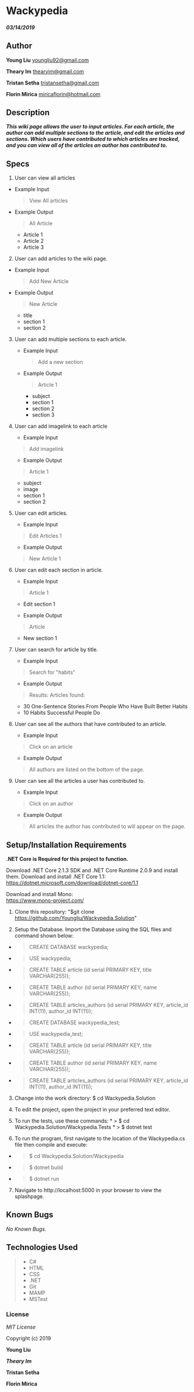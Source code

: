# Wackypedia

#### _03/14/2019_

## Author
 **Young Liu** youngliu92@gmail.com

**Theary Im**
thearyim@gmail.com

**Tristan Setha**
tristansetha@gmail.com

**Florin Mirica**
miricaflorin@hotmail.com

## Description

**_This wiki page allows the user to input articles. For each article, the author can add multiple sections to the article, and edit the articles and sections. Which users have contributed to which articles are tracked, and you can view all of the articles an author has contributed to._**

## Specs

1. User can view all articles

  - Example Input

    > View All articles

  - Example Output
    >  All Article
    - Article 1
    - Article 2
    - Article 3


2. User can add articles to the wiki page.

  - Example Input    

    > Add New Article

  - Example Output
    > New Article
    - title
    - section 1
    - section 2  


3. User can add multiple sections to each article.

    - Example Input    

      > Add a new section

    - Example Output

        > Article 1
        - subject
        - section 1
        - section 2
        - section 3

4. User can add imagelink to each article

    - Example Input

    > Add imagelink

    - Example Output

    > Article 1
      - subject
      - image
      - section 1
      - section 2

6. User can edit articles.

    - Example Input

    > Edit Articles 1

    - Example Output

    > New Article 1


7. User can edit each section in article.

    - Example Input

    > Article 1
      - Edit section 1

    - Example Output

    > Article
      - New section 1

8. User can search for article by title.

    - Example Input

    > Search for "habits"

    - Example Output

    > Results:
    > Articles found:
      - 30 One-Sentence Stories From People Who Have Built Better Habits
      - 10 Habits Successful People Do

9. User can see all the authors that have contributed to an article.

    - Example Input

    > Click on an article

    - Example Output

    > All authors are listed on the bottom of the page.

10. User can see all the articles a user has contributed to.

    - Example Input

    > Click on an author

    - Example Output

    > All articles the author has contributed to will appear on the page.


## Setup/Installation Requirements
**.NET Core is Required for this project to function.**

Download .NET Core 2.1.3 SDK and .NET Core Runtime 2.0.9 and install them. Download and install .NET Core 1.1:  
https://dotnet.microsoft.com/download/dotnet-core/1.1

Download and install Mono:  
https://www.mono-project.com/

1. Clone this repository:
    "$git clone https://github.com/Youngliu/Wackypedia.Solution"

2. Setup the Database. Import the Database using the SQL files and command shown below:

  * > CREATE DATABASE wackypedia;
  * > USE wackypedia;
  * > CREATE TABLE article (id serial PRIMARY KEY, title VARCHAR(255));
  * > CREATE TABLE author (id serial PRIMARY KEY, name VARCHAR(255));
  * > CREATE TABLE articles_authors (id serial PRIMARY KEY, article_id INT(11), author_id INT(11));

  * > CREATE DATABASE wackypedia_test;
  * > USE wackypedia_test;
  * > CREATE TABLE article (id serial PRIMARY KEY, title VARCHAR(255));
  * > CREATE TABLE author (id serial PRIMARY KEY, name VARCHAR(255));
  * > CREATE TABLE articles_authors (id serial PRIMARY KEY, article_id INT(11), author_id INT(11));

3. Change into the work directory: $ cd Wackypedia.Solution

4. To edit the project, open the project in your preferred text editor.

5.   To run the tests, use these commands:
    * > $ cd Wackypedia.Solution/Wackypedia.Tests
    * > $ dotnet test

6.  To run the program, first navigate to the location of the Wackypedia.cs file then compile and execute:
   * > $ cd Wackypedia.Solution/Wackypedia
   * > $ dotnet build
   * > $ dotnet run

7. Navigate to http://localhost:5000 in your browser to view the splashpage.


## Known Bugs

_No Known Bugs._

## Technologies Used
>
> - C#
> - HTML
> - CSS
> - .NET
> - Git
> - MAMP
> - MSTest


### License

*MIT License*

Copyright (c) 2019

**Young Liu**

**_Theary Im_**

**Tristan Setha**

**Florin Mirica**
